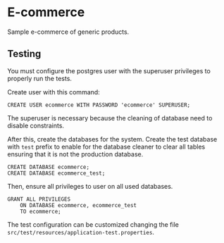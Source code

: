 # E-commerce

Sample e-commerce of generic products.

## Testing 

You must configure the postgres user with the superuser 
privileges to properly run the tests.

Create user with this command: 

```roomsql
CREATE USER ecommerce WITH PASSWORD 'ecommerce' SUPERUSER;
```

The superuser is necessary because the cleaning of database 
need to disable constraints.

After this, create the databases for the system. Create the
test database with `test` prefix to enable for the database
cleaner to clear all tables ensuring that it is not the 
production database.

```roomsql
CREATE DATABASE ecommerce;
CREATE DATABASE ecommerce_test;
```

Then, ensure all privileges to user on all used databases.

```roomsql
GRANT ALL PRIVILEGES 
    ON DATABASE ecommerce, ecommerce_test 
    TO ecommerce;
```

The test configuration can be customized changing the file
`src/test/resources/application-test.properties`.
